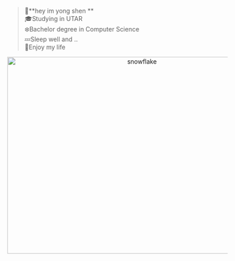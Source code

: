 > :penguin:**hey im yong shen **\
> :mortar_board:Studying in UTAR\
> :snowflake:Bachelor degree in Computer Science\
> :zzz:Sleep well and ..\
> :whale:Enjoy my life
<div align="center">
  <img src="https://www.lifeinthefingerlakes.com/wp-content/uploads/2017/03/snow-crystals.jpg" alt="snowflake" width="600" height="450">
</div>
